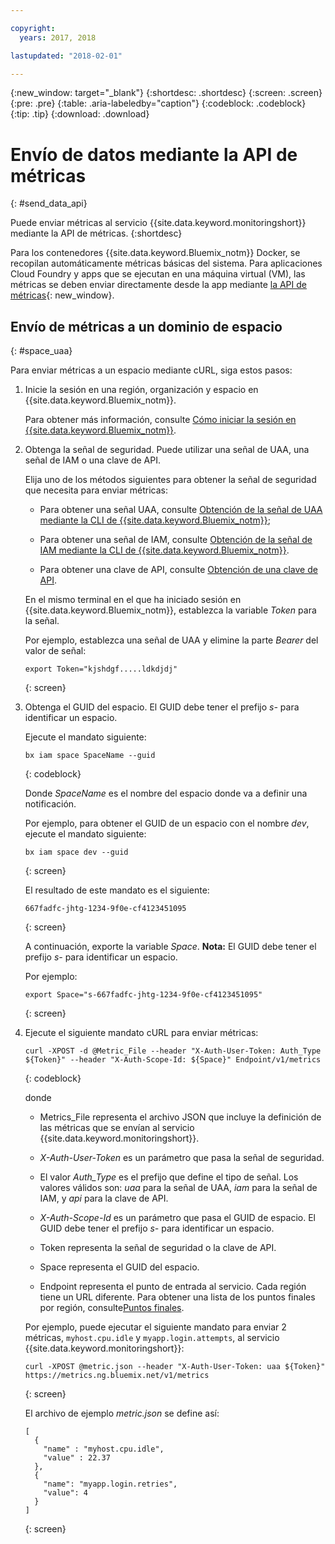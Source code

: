 ```yaml
---

copyright:
  years: 2017, 2018

lastupdated: "2018-02-01"

---
```


{:new_window: target="_blank"}
{:shortdesc: .shortdesc}
{:screen: .screen}
{:pre: .pre}
{:table: .aria-labeledby="caption"}
{:codeblock: .codeblock}
{:tip: .tip}
{:download: .download}

# Envío de datos mediante la API de métricas
{: #send_data_api}

Puede enviar métricas al servicio {{site.data.keyword.monitoringshort}} mediante la API de métricas. 
{:shortdesc}


Para los contenedores {{site.data.keyword.Bluemix_notm}} Docker, se recopilan automáticamente métricas básicas del sistema. Para aplicaciones Cloud Foundry y apps que se ejecutan en una máquina virtual (VM), las métricas se deben enviar directamente desde la app mediante [la API de métricas](https://console.bluemix.net/apidocs/927-ibm-cloud-monitoring-rest-api?&language=node#introduction){: new_window}. 



## Envío de métricas a un dominio de espacio
{: #space_uaa}

Para enviar métricas a un espacio mediante cURL, siga estos pasos:

1. Inicie la sesión en una región, organización y espacio en {{site.data.keyword.Bluemix_notm}}. 

    Para obtener más información, consulte [Cómo iniciar la sesión en {{site.data.keyword.Bluemix_notm}}](/docs/services/cloud-monitoring/qa/cli_qa.html#login).

2. Obtenga la señal de seguridad. Puede utilizar una señal de UAA, una señal de IAM o una clave de API.

    Elija uno de los métodos siguientes para obtener la señal de seguridad que necesita para enviar métricas:
	
	* Para obtener una señal UAA, consulte [Obtención de la señal de UAA mediante la CLI de {{site.data.keyword.Bluemix_notm}}](/docs/services/cloud-monitoring/security/auth_uaa.html#uaa_cli);
	
	* Para obtener una señal de IAM, consulte [Obtención de la señal de IAM mediante la CLI de {{site.data.keyword.Bluemix_notm}}](/docs/services/cloud-monitoring/security/auth_iam.html#auth_iam).
	
	* Para obtener una clave de API, consulte [Obtención de una clave de API](/docs/services/cloud-monitoring/security/auth_api_key.html#auth_api_key).
	
	En el mismo terminal en el que ha iniciado sesión en {{site.data.keyword.Bluemix_notm}}, establezca la variable *Token* para la señal.

    Por ejemplo, establezca una señal de UAA y elimine la parte *Bearer* del valor de señal:

    ```
    export Token="kjshdgf.....ldkdjdj"
    ```
    {: screen}
		
3. Obtenga el GUID del espacio. El GUID debe tener el prefijo *s-* para identificar un espacio.

    Ejecute el mandato siguiente:
	
	```
	bx iam space SpaceName --guid
	```
	{: codeblock}
	
	Donde *SpaceName* es el nombre del espacio donde va a definir una notificación.
	
	Por ejemplo, para obtener el GUID de un espacio con el nombre *dev*, ejecute el mandato siguiente:
	
	```
	bx iam space dev --guid
	```
	{: screen}
	
	El resultado de este mandato es el siguiente:
	
	```
	667fadfc-jhtg-1234-9f0e-cf4123451095
	```
	{: screen}
	
	A continuación, exporte la variable *Space*. **Nota:** El GUID debe tener el prefijo *s-* para identificar un espacio.
	
	Por ejemplo:
	
	```
	export Space="s-667fadfc-jhtg-1234-9f0e-cf4123451095"
	```
	{: screen}
	
5. Ejecute el siguiente mandato cURL para enviar métricas:

    ```
	curl -XPOST -d @Metric_File --header "X-Auth-User-Token: Auth_Type ${Token}" --header "X-Auth-Scope-Id: ${Space}" Endpoint/v1/metrics
	```
	{: codeblock}
	
	donde
	
	* Metrics_File representa el archivo JSON que incluye la definición de las métricas que se envían al servicio {{site.data.keyword.monitoringshort}}.
	
	* *X-Auth-User-Token* es un parámetro que pasa la señal de seguridad.
	
	* El valor *Auth_Type* es el prefijo que define el tipo de señal. Los valores válidos son: *uaa* para la señal de UAA, *iam* para la señal de IAM, y *api* para la clave de API.
	
	* *X-Auth-Scope-Id* es un parámetro que pasa el GUID de espacio. El GUID debe tener el prefijo *s-* para identificar un espacio.
	
	* Token representa la señal de seguridad o la clave de API.
	
	* Space representa el GUID del espacio. 
	
	* Endpoint representa el punto de entrada al servicio. Cada región tiene un URL diferente. Para obtener una lista de los puntos finales por región, consulte[Puntos finales](/docs/services/cloud-monitoring/send_retrieve_metrics_ov.html#endpoints).
	
	Por ejemplo, puede ejecutar el siguiente mandato para enviar 2 métricas, `myhost.cpu.idle` y `myapp.login.attempts`, al servicio {{site.data.keyword.monitoringshort}}:
	
	```
	curl -XPOST @metric.json --header "X-Auth-User-Token: uaa ${Token}" https://metrics.ng.bluemix.net/v1/metrics
	```
	{: screen}
	
	El archivo de ejemplo *metric.json* se define así:

    ```
    [
      {
        "name" : "myhost.cpu.idle",
        "value" : 22.37
      },
      {
        "name": "myapp.login.retries",
        "value": 4
      }
    ]
	```
	{: screen}

 











 

